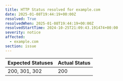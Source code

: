 ```yaml
---
title: HTTP Status resolved for example.com
date: 2025-01-08T19:44:19+00:00Z
resolved: True
resolvedWhen: 2025-01-08T19:44:19+00:00Z
resolvedStartTime: 2024-10-25T21:09:43.191474+00:00
severity: notice
affected:
  - example.com
section: issue
---
```


| Expected Statuses | Actual Status  |
|-------------------|----------------|
| 200, 301, 302 | 200 |
